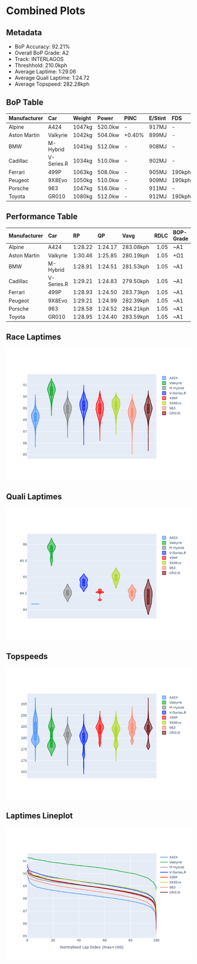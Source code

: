 # Combined Plots

## Metadata

- BoP Accuracy: 92.21%
- Overall BoP Grade: A2
- Track: INTERLAGOS
- Threshhold: 210.0kph
- Average Laptime: 1:29.06
- Average Quali Laptime: 1:24.72
- Average Topspeed: 282.28kph

## BoP Table
| Manufacturer   | Car        | Weight   | Power   | PINC   | E/Stint   | FDS    | RDP    | QDP    | TDP    |
|:---------------|:-----------|:---------|:--------|:-------|:----------|:-------|:-------|:-------|:-------|
| Alpine         | A424       | 1047kg   | 520.0kw | -      | 917MJ     | -      | 51.64% | 59.31% | 26.80% |
| Aston Martin   | Valkyrie   | 1042kg   | 504.0kw | +0.40% | 899MJ     | -      | 53.50% | 53.33% | 21.51% |
| BMW            | M-Hybrid   | 1041kg   | 512.0kw | -      | 908MJ     | -      | 52.89% | 56.22% | 33.41% |
| Cadillac       | V-Series.R | 1034kg   | 510.0kw | -      | 902MJ     | -      | 48.63% | 60.80% | 19.01% |
| Ferrari        | 499P       | 1063kg   | 508.0kw | -      | 905MJ     | 190kph | 51.38% | 44.98% | 9.83%  |
| Peugeot        | 9X8Evo     | 1050kg   | 510.0kw | -      | 909MJ     | 190kph | 48.87% | 52.78% | 15.41% |
| Porsche        | 963        | 1047kg   | 516.0kw | -      | 911MJ     | -      | 50.70% | 44.30% | 29.51% |
| Toyota         | GR010      | 1080kg   | 512.0kw | -      | 912MJ     | 190kph | 51.09% | 52.71% | 11.46% |

## Performance Table
| Manufacturer   | Car        | RP      | QP      | Vavg      |   RDLC | BOP-Grade   | Match   |
|:---------------|:-----------|:--------|:--------|:----------|-------:|:------------|:--------|
| Alpine         | A424       | 1:28.22 | 1:24.17 | 283.08kph |   1.05 | ~A1         | 99.91%  |
| Aston Martin   | Valkyrie   | 1:30.46 | 1:25.85 | 280.19kph |   1.05 | +Ω1         | 39.09%  |
| BMW            | M-Hybrid   | 1:28.91 | 1:24.51 | 281.53kph |   1.05 | ~A1         | 100.00% |
| Cadillac       | V-Series.R | 1:29.21 | 1:24.83 | 279.50kph |   1.05 | ~A1         | 99.24%  |
| Ferrari        | 499P       | 1:28.93 | 1:24.50 | 283.73kph |   1.05 | ~A1         | 99.98%  |
| Peugeot        | 9X8Evo     | 1:29.21 | 1:24.99 | 282.39kph |   1.05 | ~A1         | 100.00% |
| Porsche        | 963        | 1:28.58 | 1:24.52 | 284.21kph |   1.05 | ~A1         | 99.70%  |
| Toyota         | GR010      | 1:28.95 | 1:24.40 | 283.59kph |   1.05 | ~A1         | 99.79%  |

## Race Laptimes
![Race Laptimes](images/race_violin.png)

## Quali Laptimes
![Quali Laptimes](images/quali_violin.png)

## Topspeeds
![Topspeeds](images/topspeed_violin.png)

## Laptimes Lineplot
![Laptimes Lineplot](images/laptime_line.png)


